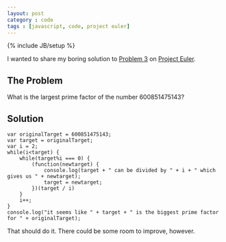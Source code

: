 ```yaml
---
layout: post
category : code
tags : [javascript, code, project euler]
---
```

{% include JB/setup %}

I wanted to share my boring solution to [Problem 3](http://projecteuler.net/problem=3) on [Project Euler](http://projecteuler.net/).

## The Problem

What is the largest prime factor of the number 600851475143?

## Solution

    var originalTarget = 600851475143;
	var target = originalTarget;
	var i = 2;
	while(i<target) {
		while(target%i === 0) {
			(function(newtarget) {
				console.log(target + " can be divided by " + i + " which gives us " + newtarget);
				target = newtarget;
			})(target / i)
		}
		i++;
	}
	console.log("it seems like " + target + " is the biggest prime factor for " + originalTarget);
	
That should do it. There could be some room to improve, however.